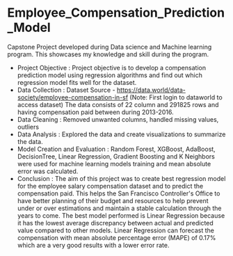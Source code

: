 # Employee_Compensation_Prediction_Model
Capstone Project developed during Data science and Machine learning program. This showcases my knowledge and skill during the program.
- Project Objective :
Project objective is to develop a compensation prediction model using regression algorithms and find out which regression model fits well for the dataset.
- Data Collection :
Dataset Source - https://data.world/data-society/employee-compensation-in-sf (Note: First login to dataworld to access dataset)
The data consists of 22 column and 291825 rows and having compensation paid between during 2013-2016.
- Data Cleaning :
Removed unwanted columns, handled missing values, outliers
- Data Analysis :
Explored the data and create visualizations to summarize the data.
- Model Creation and Evaluation :
Random Forest, XGBoost, AdaBoost, DecisionTree, Linear Regression, Gradient Boosting and K Neighbors were used for machine learning models training and mean absolute error was calculated.
- Conclusion :
The aim of this project was to create best regression model for the employee salary compensation dataset and to predict the compensation paid. This helps the San Francisco Controller's Office to have better planning of their budget and resources to help prevent under or over estimations and maintain a stable calculation through the years to come. The best model performed is Linear Regression because it has the lowest average discrepancy between actual and predicted value compared to other models. Linear Regression can forecast the compensation with mean absolute percentage error (MAPE) of 0.17% which are a very good results with a lower error rate.

